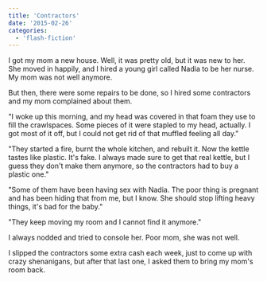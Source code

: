 ```yaml
---
title: 'Contractors'
date: '2015-02-26'
categories:
  - 'flash-fiction'
---
```


I got my mom a new house. Well, it was pretty old, but it was new to her. She
moved in happily, and I hired a young girl called Nadia to be her nurse. My mom
was not well anymore.

<!-- truncate -->


But then, there were some repairs to be done, so I hired some contractors and my
mom complained about them.

"I woke up this morning, and my head was covered in that foam they use to fill
the crawlspaces. Some pieces of it were stapled to my head, actually. I got most
of it off, but I could not get rid of that muffled feeling all day."

"They started a fire, burnt the whole kitchen, and rebuilt it. Now the kettle
tastes like plastic. It's fake. I always made sure to get that real kettle, but
I guess they don't make them anymore, so the contractors had to buy a plastic
one."

"Some of them have been having sex with Nadia. The poor thing is pregnant and
has been hiding that from me, but I know. She should stop lifting heavy things,
it's bad for the baby."

"They keep moving my room and I cannot find it anymore."

I always nodded and tried to console her. Poor mom, she was not well.

I slipped the contractors some extra cash each week, just to come up with crazy
shenanigans, but after that last one, I asked them to bring my mom's room back.
